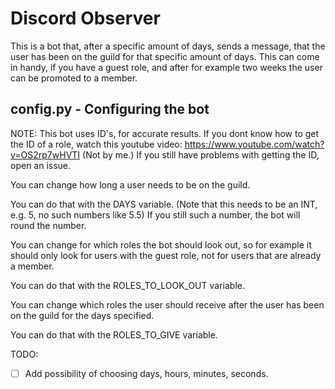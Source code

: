 # Discord Observer

This is a bot that, after a specific amount of days, sends a message, that the user has been on the guild for that specific amount of days.
This can come in handy, if you have a guest role, and after for example two weeks the user can be promoted to a member.

## config.py - Configuring the bot

NOTE: This bot uses ID's, for accurate results. If you dont know how to get the ID of a role, watch this youtube video: https://www.youtube.com/watch?v=OS2rp7wHVTI (Not by me.)
If you still have problems with getting the ID, open an issue.

You can change how long a user needs to be on the guild.

You can do that with the DAYS variable. (Note that this needs to be an INT, e.g. 5, no such numbers like 5.5)
If you still such a number, the bot will round the number.

You can change for which roles the bot should look out, so for example it should only look for users with the guest role, not for users that are already a member.

You can do that with the ROLES_TO_LOOK_OUT variable.

You can change which roles the user should receive after the user has been on the guild for the days specified.

You can do that with the ROLES_TO_GIVE variable.

TODO:
- [ ] Add possibility of choosing days, hours, minutes, seconds.
